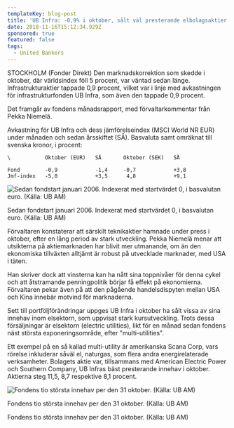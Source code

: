 ```yaml
---
templateKey: blog-post
title: 'UB Infra: -0,9% i oktober, sålt väl presterande elbolagsaktier'
date: 2018-11-16T15:12:34.929Z
sponsored: true
featured: false
tags:
  - United Bankers
---
```

STOCKHOLM (Fonder Direkt) Den marknadskorrektion som skedde i oktober, där världsindex föll 5 procent, var väntad sedan länge. Infrastrukturaktier tappade 0,9 procent, vilket var i linje med avkastningen för infrastrukturfonden UB Infra, som även den tappade 0,9 procent.

Det framgår av fondens månadsrapport, med förvaltarkommentar från Pekka Niemelä.

Avkastning för UB Infra och dess jämförelseindex (MSCI World NR EUR) under månaden och sedan årsskiftet (SÅ). Basvaluta samt omräknat till svenska kronor, i procent:

```
\           Oktober (EUR)   SÅ       Oktober (SEK)   SÅ            

Fond        -0,9            -1,4     -0,7            +3,8          
Jmf-index   -5,0            +3,5      4,8            +9,1
```

![Sedan fondstart januari 2006. Indexerat med startvärdet 0, i basvalutan euro. (Källa: UB AM)](/img/65.png)

<span class="image-caption">Sedan fondstart januari 2006. Indexerat med startvärdet 0, i basvalutan euro. (Källa: UB AM)</span>

Förvaltaren konstaterar att särskilt teknikaktier hamnade under press i oktober, efter en lång period av stark utveckling. Pekka Niemelä menar att utsikterna på aktiemarknaden har blivit mer utmanande, om än den ekonomiska tillväxten alltjämt är robust på utvecklade marknader, med USA i täten.

Han skriver dock att vinsterna kan ha nått sina toppnivåer för denna cykel och att åtstramande penningpolitik börjar få effekt på ekonomierna. Förvaltaren pekar även på att den pågående handelsdispyten mellan USA och Kina innebär motvind för marknaderna.

Sett till portföljförändringar uppges UB Infra i oktober ha sålt vissa av sina innehav inom elsektorn, som uppvisat stark kursutveckling. Trots dessa försäljningar är elsektorn (electric utilities), likt för en månad sedan fondens näst största exponeringsområde, efter "multi-utilities".

Ett exempel på en så kallad multi-utility är amerikanska Scana Corp, vars rörelse inkluderar såväl el, naturgas, som flera andra energirelaterade verksamheter. Bolagets aktie var, tillsammans med American Electric Power och Southern Company, UB Infras bäst presterande innehav i oktober. Aktierna steg 11,5, 8,7 respektive 8,1 procent.

![Fondens tio största innehav per den 31 oktober. (Källa: UB AM)](/img/66.png)

<span class="image-caption">Fondens tio största innehav per den 31 oktober. (Källa: UB AM)</span>

Fondens tio största innehav per den 31 oktober. (Källa: UB AM)
